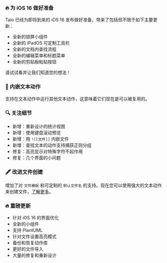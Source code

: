 ### 🔥 为 iOS 16 做好准备

Taio 已经为即将到来的 iOS 16 发布做好准备，带来了包括但不限于如下主要更新：

- 全新的锁屏小组件
- 全新的 iPadOS 可定制工具栏
- 全新的文档内查找流程
- 全新的编辑菜单和标题菜单
- 全新的剪贴板粘贴按钮

请试试看并让我们知道您的想法！

### 🔨 内嵌文本动作

支持在文本动作中运行其他文本动作，这意味着它们现在是可以被复用的。

### 🔍 关注细节

- 新增：重新设计的统计视图
- 新增：使用键盘滚动预览
- 新增：用 `![[文件]]` 内嵌文件
- 新增：查找文本的动作支持捕获正则分组
- 修复：高亮显示对特殊字符不起作用
- 修复：几个界面的小问题

### 🖋 改进文件创建

增加了对 `文件模板` 和可定制的 `默认文件名` 的支持。现在您可以使用强大的文本动作来创建文件，[了解更多](https://docs.taio.app/#/cn/editor/file-creation)。

### 🔥 重磅更新

- 针对 iOS 16 的界面优化
- 全新的小组件
- 支持 PlantUML
- 针对文件设置高亮模式
- 备份和恢复动作库
- 更好的文件导入
- 大量的修复和重新设计